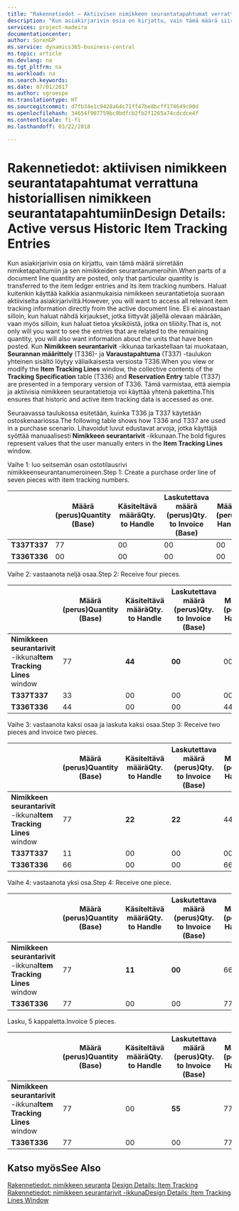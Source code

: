 ```yaml
---
title: "Rakennetiedot – Aktiivisen nimikkeen seurantatapahtumat verrattuna historiallisen nimikkeen seurantatapahtumiin | Microsoft Docs"
description: "Kun asiakirjarivin osia on kirjattu, vain tämä määrä siirretään nimiketapahtumiin ja sen nimikkeiden seurantanumeroihin. Haluat kuitenkin käyttää kaikkia asianmukaisia nimikkeen seurantatietoja suoraan aktiiviselta asiakirjariviltä. Eli ei ainoastaan silloin, kun haluat nähdä kirjaukset, jotka liittyvät jäljellä olevaan määrään, vaan myös silloin, kun haluat tietoa yksiköistä, jotka on tiliöity. Kun **Nimikkeen seurantarivit** -ikkunaa tarkastellaan tai muokataan, **Seurannan määrittely** (T336)- ja **Varaustapahtuma** (T337) -taulukon yhteinen sisältö löytyy väliaikaisesta versiosta T336. Tämä varmistaa, että aiempia ja aktiivisia nimikkeen seurantatietoja voi käyttää yhtenä pakettina."
services: project-madeira
documentationcenter: 
author: SorenGP
ms.service: dynamics365-business-central
ms.topic: article
ms.devlang: na
ms.tgt_pltfrm: na
ms.workload: na
ms.search.keywords: 
ms.date: 07/01/2017
ms.author: sgroespe
ms.translationtype: HT
ms.sourcegitcommit: d7fb34e1c9428a64c71ff47be8bcff174649c00d
ms.openlocfilehash: 34654f907759bc0bdfcb2fb2f1265a74cdcdce4f
ms.contentlocale: fi-fi
ms.lasthandoff: 03/22/2018

---
```

# <a name="design-details-active-versus-historic-item-tracking-entries"></a><span data-ttu-id="67045-107">Rakennetiedot: aktiivisen nimikkeen seurantatapahtumat verrattuna historiallisen nimikkeen seurantatapahtumiin</span><span class="sxs-lookup"><span data-stu-id="67045-107">Design Details: Active versus Historic Item Tracking Entries</span></span>
<span data-ttu-id="67045-108">Kun asiakirjarivin osia on kirjattu, vain tämä määrä siirretään nimiketapahtumiin ja sen nimikkeiden seurantanumeroihin.</span><span class="sxs-lookup"><span data-stu-id="67045-108">When parts of a document line quantity are posted, only that particular quantity is transferred to the item ledger entries and its item tracking numbers.</span></span> <span data-ttu-id="67045-109">Haluat kuitenkin käyttää kaikkia asianmukaisia nimikkeen seurantatietoja suoraan aktiiviselta asiakirjariviltä.</span><span class="sxs-lookup"><span data-stu-id="67045-109">However, you will want to access all relevant item tracking information directly from the active document line.</span></span> <span data-ttu-id="67045-110">Eli ei ainoastaan silloin, kun haluat nähdä kirjaukset, jotka liittyvät jäljellä olevaan määrään, vaan myös silloin, kun haluat tietoa yksiköistä, jotka on tiliöity.</span><span class="sxs-lookup"><span data-stu-id="67045-110">That is, not only will you want to see the entries that are related to the remaining quantity, you will also want information about the units that have been posted.</span></span> <span data-ttu-id="67045-111">Kun **Nimikkeen seurantarivit** -ikkunaa tarkastellaan tai muokataan, **Seurannan määrittely** (T336)- ja **Varaustapahtuma** (T337) -taulukon yhteinen sisältö löytyy väliaikaisesta versiosta T336.</span><span class="sxs-lookup"><span data-stu-id="67045-111">When you view or modify the **Item Tracking Lines** window, the collective contents of the **Tracking Specification** table (T336) and **Reservation Entry** table (T337) are presented in a temporary version of T336.</span></span> <span data-ttu-id="67045-112">Tämä varmistaa, että aiempia ja aktiivisia nimikkeen seurantatietoja voi käyttää yhtenä pakettina.</span><span class="sxs-lookup"><span data-stu-id="67045-112">This ensures that historic and active item tracking data is accessed as one.</span></span>  

 <span data-ttu-id="67045-113">Seuraavassa taulukossa esitetään, kuinka T336 ja T337 käytetään ostoskenaariossa.</span><span class="sxs-lookup"><span data-stu-id="67045-113">The following table shows how T336 and T337 are used in a purchase scenario.</span></span> <span data-ttu-id="67045-114">Lihavoidut luvut edustavat arvoja, jotka käyttäjä syöttää manuaalisesti **Nimikkeen seurantarivit** -ikkunaan.</span><span class="sxs-lookup"><span data-stu-id="67045-114">The bold figures represent values that the user manually enters in the **Item Tracking Lines** window.</span></span>  

 <span data-ttu-id="67045-115">Vaihe 1: luo seitsemän osan ostotilausrivi nimikkeenseurantanumeroineen.</span><span class="sxs-lookup"><span data-stu-id="67045-115">Step 1: Create a purchase order line of seven pieces with item tracking numbers.</span></span>  

||<span data-ttu-id="67045-116">**Määrä (perus)**</span><span class="sxs-lookup"><span data-stu-id="67045-116">**Quantity (Base)**</span></span>|<span data-ttu-id="67045-117">**Käsiteltävä määrä**</span><span class="sxs-lookup"><span data-stu-id="67045-117">**Qty. to Handle**</span></span>|<span data-ttu-id="67045-118">**Laskutettava määrä (perus)**</span><span class="sxs-lookup"><span data-stu-id="67045-118">**Qty. to Invoice (Base)**</span></span>|<span data-ttu-id="67045-119">**Määrä käsitelty (perus)**</span><span class="sxs-lookup"><span data-stu-id="67045-119">**Quantity Handled (Base)**</span></span>|<span data-ttu-id="67045-120">**Määrä laskutettu (perus)**</span><span class="sxs-lookup"><span data-stu-id="67045-120">**Quantity Invoiced (Base)**</span></span>|  
|-|----------------------------------------------|--------------------------------------------|------------------------------------------------------|-------------------------------------------------------|--------------------------------------------------------|  
|<span data-ttu-id="67045-121">**T337**</span><span class="sxs-lookup"><span data-stu-id="67045-121">**T337**</span></span>|<span data-ttu-id="67045-122">7</span><span class="sxs-lookup"><span data-stu-id="67045-122">7</span></span>|<span data-ttu-id="67045-123">0</span><span class="sxs-lookup"><span data-stu-id="67045-123">0</span></span>|<span data-ttu-id="67045-124">0</span><span class="sxs-lookup"><span data-stu-id="67045-124">0</span></span>|<span data-ttu-id="67045-125">0</span><span class="sxs-lookup"><span data-stu-id="67045-125">0</span></span>|<span data-ttu-id="67045-126">0</span><span class="sxs-lookup"><span data-stu-id="67045-126">0</span></span>|  
|<span data-ttu-id="67045-127">**T336**</span><span class="sxs-lookup"><span data-stu-id="67045-127">**T336**</span></span>|<span data-ttu-id="67045-128">0</span><span class="sxs-lookup"><span data-stu-id="67045-128">0</span></span>|<span data-ttu-id="67045-129">0</span><span class="sxs-lookup"><span data-stu-id="67045-129">0</span></span>|<span data-ttu-id="67045-130">0</span><span class="sxs-lookup"><span data-stu-id="67045-130">0</span></span>|<span data-ttu-id="67045-131">0</span><span class="sxs-lookup"><span data-stu-id="67045-131">0</span></span>|<span data-ttu-id="67045-132">0</span><span class="sxs-lookup"><span data-stu-id="67045-132">0</span></span>|  

 <span data-ttu-id="67045-133">Vaihe 2: vastaanota neljä osaa.</span><span class="sxs-lookup"><span data-stu-id="67045-133">Step 2: Receive four pieces.</span></span>  

||<span data-ttu-id="67045-134">**Määrä (perus)**</span><span class="sxs-lookup"><span data-stu-id="67045-134">**Quantity (Base)**</span></span>|<span data-ttu-id="67045-135">**Käsiteltävä määrä**</span><span class="sxs-lookup"><span data-stu-id="67045-135">**Qty. to Handle**</span></span>|<span data-ttu-id="67045-136">**Laskutettava määrä (perus)**</span><span class="sxs-lookup"><span data-stu-id="67045-136">**Qty. to Invoice (Base)**</span></span>|<span data-ttu-id="67045-137">**Määrä käsitelty (perus)**</span><span class="sxs-lookup"><span data-stu-id="67045-137">**Quantity Handled (Base)**</span></span>|<span data-ttu-id="67045-138">**Määrä laskutettu (perus)**</span><span class="sxs-lookup"><span data-stu-id="67045-138">**Quantity Invoiced (Base)**</span></span>|  
|-|----------------------------------------------|--------------------------------------------|------------------------------------------------------|-------------------------------------------------------|--------------------------------------------------------|  
|<span data-ttu-id="67045-139">**Nimikkeen seurantarivit** -ikkuna</span><span class="sxs-lookup"><span data-stu-id="67045-139">**Item Tracking Lines** window</span></span>|<span data-ttu-id="67045-140">7</span><span class="sxs-lookup"><span data-stu-id="67045-140">7</span></span>|<span data-ttu-id="67045-141">**4**</span><span class="sxs-lookup"><span data-stu-id="67045-141">**4**</span></span>|<span data-ttu-id="67045-142">**0**</span><span class="sxs-lookup"><span data-stu-id="67045-142">**0**</span></span>|<span data-ttu-id="67045-143">0</span><span class="sxs-lookup"><span data-stu-id="67045-143">0</span></span>|<span data-ttu-id="67045-144">0</span><span class="sxs-lookup"><span data-stu-id="67045-144">0</span></span>|  
|<span data-ttu-id="67045-145">**T337**</span><span class="sxs-lookup"><span data-stu-id="67045-145">**T337**</span></span>|<span data-ttu-id="67045-146">3</span><span class="sxs-lookup"><span data-stu-id="67045-146">3</span></span>|<span data-ttu-id="67045-147">0</span><span class="sxs-lookup"><span data-stu-id="67045-147">0</span></span>|<span data-ttu-id="67045-148">0</span><span class="sxs-lookup"><span data-stu-id="67045-148">0</span></span>|<span data-ttu-id="67045-149">0</span><span class="sxs-lookup"><span data-stu-id="67045-149">0</span></span>|<span data-ttu-id="67045-150">0</span><span class="sxs-lookup"><span data-stu-id="67045-150">0</span></span>|  
|<span data-ttu-id="67045-151">**T336**</span><span class="sxs-lookup"><span data-stu-id="67045-151">**T336**</span></span>|<span data-ttu-id="67045-152">4</span><span class="sxs-lookup"><span data-stu-id="67045-152">4</span></span>|<span data-ttu-id="67045-153">0</span><span class="sxs-lookup"><span data-stu-id="67045-153">0</span></span>|<span data-ttu-id="67045-154">0</span><span class="sxs-lookup"><span data-stu-id="67045-154">0</span></span>|<span data-ttu-id="67045-155">4</span><span class="sxs-lookup"><span data-stu-id="67045-155">4</span></span>|<span data-ttu-id="67045-156">0</span><span class="sxs-lookup"><span data-stu-id="67045-156">0</span></span>|  

 <span data-ttu-id="67045-157">Vaihe 3: vastaanota kaksi osaa ja laskuta kaksi osaa.</span><span class="sxs-lookup"><span data-stu-id="67045-157">Step 3: Receive two pieces and invoice two pieces.</span></span>  

||<span data-ttu-id="67045-158">**Määrä (perus)**</span><span class="sxs-lookup"><span data-stu-id="67045-158">**Quantity (Base)**</span></span>|<span data-ttu-id="67045-159">**Käsiteltävä määrä**</span><span class="sxs-lookup"><span data-stu-id="67045-159">**Qty. to Handle**</span></span>|<span data-ttu-id="67045-160">**Laskutettava määrä (perus)**</span><span class="sxs-lookup"><span data-stu-id="67045-160">**Qty. to Invoice (Base)**</span></span>|<span data-ttu-id="67045-161">**Määrä käsitelty (perus)**</span><span class="sxs-lookup"><span data-stu-id="67045-161">**Quantity Handled (Base)**</span></span>|<span data-ttu-id="67045-162">**Määrä laskutettu (perus)**</span><span class="sxs-lookup"><span data-stu-id="67045-162">**Quantity Invoiced (Base)**</span></span>|  
|-|----------------------------------------------|--------------------------------------------|------------------------------------------------------|-------------------------------------------------------|--------------------------------------------------------|  
|<span data-ttu-id="67045-163">**Nimikkeen seurantarivit** -ikkuna</span><span class="sxs-lookup"><span data-stu-id="67045-163">**Item Tracking Lines** window</span></span>|<span data-ttu-id="67045-164">7</span><span class="sxs-lookup"><span data-stu-id="67045-164">7</span></span>|<span data-ttu-id="67045-165">**2**</span><span class="sxs-lookup"><span data-stu-id="67045-165">**2**</span></span>|<span data-ttu-id="67045-166">**2**</span><span class="sxs-lookup"><span data-stu-id="67045-166">**2**</span></span>|<span data-ttu-id="67045-167">4</span><span class="sxs-lookup"><span data-stu-id="67045-167">4</span></span>|<span data-ttu-id="67045-168">0</span><span class="sxs-lookup"><span data-stu-id="67045-168">0</span></span>|  
|<span data-ttu-id="67045-169">**T337**</span><span class="sxs-lookup"><span data-stu-id="67045-169">**T337**</span></span>|<span data-ttu-id="67045-170">1</span><span class="sxs-lookup"><span data-stu-id="67045-170">1</span></span>|<span data-ttu-id="67045-171">0</span><span class="sxs-lookup"><span data-stu-id="67045-171">0</span></span>|<span data-ttu-id="67045-172">0</span><span class="sxs-lookup"><span data-stu-id="67045-172">0</span></span>|<span data-ttu-id="67045-173">0</span><span class="sxs-lookup"><span data-stu-id="67045-173">0</span></span>|<span data-ttu-id="67045-174">0</span><span class="sxs-lookup"><span data-stu-id="67045-174">0</span></span>|  
|<span data-ttu-id="67045-175">**T336**</span><span class="sxs-lookup"><span data-stu-id="67045-175">**T336**</span></span>|<span data-ttu-id="67045-176">6</span><span class="sxs-lookup"><span data-stu-id="67045-176">6</span></span>|<span data-ttu-id="67045-177">0</span><span class="sxs-lookup"><span data-stu-id="67045-177">0</span></span>|<span data-ttu-id="67045-178">0</span><span class="sxs-lookup"><span data-stu-id="67045-178">0</span></span>|<span data-ttu-id="67045-179">6</span><span class="sxs-lookup"><span data-stu-id="67045-179">6</span></span>|<span data-ttu-id="67045-180">2</span><span class="sxs-lookup"><span data-stu-id="67045-180">2</span></span>|  

 <span data-ttu-id="67045-181">Vaihe 4: vastaanota yksi osa.</span><span class="sxs-lookup"><span data-stu-id="67045-181">Step 4: Receive one piece.</span></span>  

||<span data-ttu-id="67045-182">**Määrä (perus)**</span><span class="sxs-lookup"><span data-stu-id="67045-182">**Quantity (Base)**</span></span>|<span data-ttu-id="67045-183">**Käsiteltävä määrä**</span><span class="sxs-lookup"><span data-stu-id="67045-183">**Qty. to Handle**</span></span>|<span data-ttu-id="67045-184">**Laskutettava määrä (perus)**</span><span class="sxs-lookup"><span data-stu-id="67045-184">**Qty. to Invoice (Base)**</span></span>|<span data-ttu-id="67045-185">**Määrä käsitelty (perus)**</span><span class="sxs-lookup"><span data-stu-id="67045-185">**Quantity Handled (Base)**</span></span>|<span data-ttu-id="67045-186">**Määrä laskutettu (perus)**</span><span class="sxs-lookup"><span data-stu-id="67045-186">**Quantity Invoiced (Base)**</span></span>|  
|-|----------------------------------------------|--------------------------------------------|------------------------------------------------------|-------------------------------------------------------|--------------------------------------------------------|  
|<span data-ttu-id="67045-187">**Nimikkeen seurantarivit** -ikkuna</span><span class="sxs-lookup"><span data-stu-id="67045-187">**Item Tracking Lines** window</span></span>|<span data-ttu-id="67045-188">7</span><span class="sxs-lookup"><span data-stu-id="67045-188">7</span></span>|<span data-ttu-id="67045-189">**1**</span><span class="sxs-lookup"><span data-stu-id="67045-189">**1**</span></span>|<span data-ttu-id="67045-190">**0**</span><span class="sxs-lookup"><span data-stu-id="67045-190">**0**</span></span>|<span data-ttu-id="67045-191">6</span><span class="sxs-lookup"><span data-stu-id="67045-191">6</span></span>|<span data-ttu-id="67045-192">2</span><span class="sxs-lookup"><span data-stu-id="67045-192">2</span></span>|  
|<span data-ttu-id="67045-193">**T336**</span><span class="sxs-lookup"><span data-stu-id="67045-193">**T336**</span></span>|<span data-ttu-id="67045-194">7</span><span class="sxs-lookup"><span data-stu-id="67045-194">7</span></span>|<span data-ttu-id="67045-195">0</span><span class="sxs-lookup"><span data-stu-id="67045-195">0</span></span>|<span data-ttu-id="67045-196">0</span><span class="sxs-lookup"><span data-stu-id="67045-196">0</span></span>|<span data-ttu-id="67045-197">7</span><span class="sxs-lookup"><span data-stu-id="67045-197">7</span></span>|<span data-ttu-id="67045-198">2</span><span class="sxs-lookup"><span data-stu-id="67045-198">2</span></span>|  

 <span data-ttu-id="67045-199">Lasku, 5 kappaletta.</span><span class="sxs-lookup"><span data-stu-id="67045-199">Invoice 5 pieces.</span></span>  

||<span data-ttu-id="67045-200">**Määrä (perus)**</span><span class="sxs-lookup"><span data-stu-id="67045-200">**Quantity (Base)**</span></span>|<span data-ttu-id="67045-201">**Käsiteltävä määrä**</span><span class="sxs-lookup"><span data-stu-id="67045-201">**Qty. to Handle**</span></span>|<span data-ttu-id="67045-202">**Laskutettava määrä (perus)**</span><span class="sxs-lookup"><span data-stu-id="67045-202">**Qty. to Invoice (Base)**</span></span>|<span data-ttu-id="67045-203">**Määrä käsitelty (perus)**</span><span class="sxs-lookup"><span data-stu-id="67045-203">**Quantity Handled (Base)**</span></span>|<span data-ttu-id="67045-204">**Määrä laskutettu (perus)**</span><span class="sxs-lookup"><span data-stu-id="67045-204">**Quantity Invoiced (Base)**</span></span>|  
|-|----------------------------------------------|--------------------------------------------|------------------------------------------------------|-------------------------------------------------------|--------------------------------------------------------|  
|<span data-ttu-id="67045-205">**Nimikkeen seurantarivit** -ikkuna</span><span class="sxs-lookup"><span data-stu-id="67045-205">**Item Tracking Lines** window</span></span>|<span data-ttu-id="67045-206">7</span><span class="sxs-lookup"><span data-stu-id="67045-206">7</span></span>|<span data-ttu-id="67045-207">0</span><span class="sxs-lookup"><span data-stu-id="67045-207">0</span></span>|<span data-ttu-id="67045-208">**5**</span><span class="sxs-lookup"><span data-stu-id="67045-208">**5**</span></span>|<span data-ttu-id="67045-209">7</span><span class="sxs-lookup"><span data-stu-id="67045-209">7</span></span>|<span data-ttu-id="67045-210">2</span><span class="sxs-lookup"><span data-stu-id="67045-210">2</span></span>|  
|<span data-ttu-id="67045-211">**T336**</span><span class="sxs-lookup"><span data-stu-id="67045-211">**T336**</span></span>|<span data-ttu-id="67045-212">7</span><span class="sxs-lookup"><span data-stu-id="67045-212">7</span></span>|<span data-ttu-id="67045-213">0</span><span class="sxs-lookup"><span data-stu-id="67045-213">0</span></span>|<span data-ttu-id="67045-214">0</span><span class="sxs-lookup"><span data-stu-id="67045-214">0</span></span>|<span data-ttu-id="67045-215">7</span><span class="sxs-lookup"><span data-stu-id="67045-215">7</span></span>|<span data-ttu-id="67045-216">7</span><span class="sxs-lookup"><span data-stu-id="67045-216">7</span></span>|  

## <a name="see-also"></a><span data-ttu-id="67045-217">Katso myös</span><span class="sxs-lookup"><span data-stu-id="67045-217">See Also</span></span>  
 <span data-ttu-id="67045-218">[Rakennetiedot: nimikkeen seuranta](design-details-item-tracking.md) </span><span class="sxs-lookup"><span data-stu-id="67045-218">[Design Details: Item Tracking](design-details-item-tracking.md) </span></span>  
 [<span data-ttu-id="67045-219">Rakennetiedot: nimikkeen seurantarivit -ikkuna</span><span class="sxs-lookup"><span data-stu-id="67045-219">Design Details: Item Tracking Lines Window</span></span>](design-details-item-tracking-lines-window.md)

